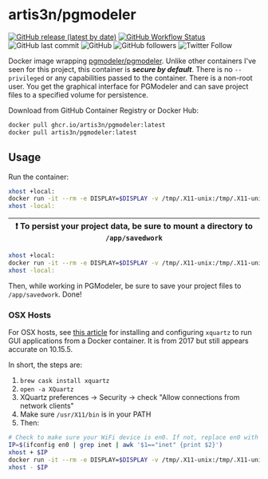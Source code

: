# artis3n/pgmodeler

[![GitHub release (latest by date)](https://img.shields.io/github/v/release/artis3n/pgmodeler-container?style=flat-square)](https://github.com/users/artis3n/packages/container/pgmodeler)
[![GitHub Workflow Status](https://img.shields.io/github/workflow/status/artis3n/pgmodeler-container/Test?style=flat-square)](https://github.com/artis3n/pgmodeler-container/actions)
![GitHub last commit](https://img.shields.io/github/last-commit/artis3n/pgmodeler-container?style=flat-square)
![GitHub](https://img.shields.io/github/license/artis3n/pgmodeler-container?style=flat-square)
![GitHub followers](https://img.shields.io/github/followers/artis3n?style=social)
![Twitter Follow](https://img.shields.io/twitter/follow/artis3n?style=social)

Docker image wrapping [pgmodeler/pgmodeler][pgmodeler repo]. Unlike other containers I've seen for this project, this container is **_secure by default_**. There is no `--privileged` or any capabilities passed to the container. There is a non-root user. You get the graphical interface for PGModeler and can save project files to a specified volume for persistence.

Download from GitHub Container Registry or Docker Hub:

```bash
docker pull ghcr.io/artis3n/pgmodeler:latest
docker pull artis3n/pgmodeler:latest
```

## Usage

Run the container:

```bash
xhost +local:
docker run -it --rm -e DISPLAY=$DISPLAY -v /tmp/.X11-unix:/tmp/.X11-unix ghcr.io/artis3n/pgmodeler:latest
xhost -local:
```

| :exclamation: To persist your project data, be sure to mount a directory to `/app/savedwork` |
| --- |

```bash
xhost +local:
docker run -it --rm -e DISPLAY=$DISPLAY -v /tmp/.X11-unix:/tmp/.X11-unix -v /persistent/local/directory/for/project:/app/savedwork ghcr.io/artis3n/pgmodeler:latest
xhost -local:
```

Then, while working in PGModeler, be sure to save your project files to `/app/savedwork`. Done!

### OSX Hosts

For OSX hosts, see [this article](xquartz) for installing and configuring `xquartz` to run GUI applications from a Docker container. It is from 2017 but still appears accurate on 10.15.5.

In short, the steps are:

1. `brew cask install xquartz`
1. `open -a XQuartz`
1. XQuartz preferences -> Security -> check "Allow connections from network clients"
1. Make sure `/usr/X11/bin` is in your PATH
1. Then:

```bash
# Check to make sure your WiFi device is en0. If not, replace en0 with the appropriate device.
IP=$(ifconfig en0 | grep inet | awk '$1=="inet" {print $2}')
xhost + $IP
docker run -it --rm -e DISPLAY=$DISPLAY -v /tmp/.X11-unix:/tmp/.X11-unix -v /persistent/local/directory/for/project:/app/savedwork ghcr.io/artis3n/pgmodeler:latest
xhost - $IP
```

[pgmodeler repo]: https://github.com/pgmodeler/pgmodeler
[xquartz]: https://sourabhbajaj.com/blog/2017/02/07/gui-applications-docker-mac/
